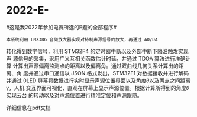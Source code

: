 # 2022-E-

#这是我2022年参加电赛所选的E题的全部程序#

    本系统利用 LMX386 音频放大器实现对特制声源信号的放大，再通过 AD/DA
转化得到数字信号，利用 STM32F4 的定时器中断以及外部中断下降沿触发实现声
源信号的采集，采用广义互相关函数估计时延，并通过 TDOA 算法进行准确计算
计算出声源偏离监测点的距离以及偏离角。通过双曲线几何关系计算出的距离、角
度并通过串口通信以 JSON 格式发出，STM32F1 对数据接收并进行解码并通过
0LED 屏幕将数据进行实时显示声源位置界面以及角度𝜃以及两点之间距离𝛾，人机
交互界面可视化，直观在屏幕上显示声源位置。根据计算所得到的角度𝜃实现云台
的转动以及对声源位置进行精准定位和声源跟随。

详细信息在pdf文档